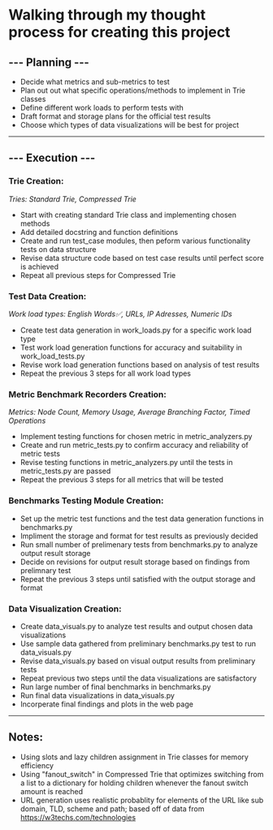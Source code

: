 # Walking through my thought process for creating this project #

## --- Planning --- ##
  * Decide what metrics and sub-metrics to test
  * Plan out out what specific operations/methods to implement in Trie classes
  * Define different work loads to perform tests with
  * Draft format and storage plans for the official test results
  * Choose which types of data visualizations will be best for project
___________

## --- Execution --- ##
### Trie Creation: ###
*Tries: Standard Trie, Compressed Trie*
  * Start with creating standard Trie class and implementing chosen methods
  * Add detailed docstring and function definitions
  * Create and run test_case modules, then peform various functionality tests on data structure
  * Revise data structure code based on test case results until perfect score is achieved
  * Repeat all previous steps for Compressed Trie
### Test Data Creation: ###
*Work load types: English Words✅, URLs, IP Adresses, Numeric IDs*
  * Create test data generation in work_loads.py for a specific work load type
  * Test work load generation functions for accuracy and suitability in work_load_tests.py
  * Revise work load generation functions based on analysis of test results
  * Repeat the previous 3 steps for all work load types
### Metric Benchmark Recorders Creation: ###
*Metrics: Node Count, Memory Usage, Average Branching Factor, Timed Operations*
  * Implement testing functions for chosen metric in metric_analyzers.py
  * Create and run metric_tests.py to confirm accuracy and reliability of metric tests
  * Revise testing functions in metric_analyzers.py until the tests in metric_tests.py are passed
  * Repeat the previous 3 steps for all metrics that will be tested
### Benchmarks Testing Module Creation: ###
  * Set up the metric test functions and the test data generation functions in benchmarks.py
  * Impliment the storage and format for test results as previously decided
  * Run small number of prelimenary tests from benchmarks.py to analyze output result storage
  * Decide on revisions for output result storage based on findings from prelimnary test
  * Repeat the previous 3 steps until satisfied with the output storage and format
### Data Visualization Creation: ###
  * Create data_visuals.py to analyze test results and output chosen data visualizations
  * Use sample data gathered from preliminary benchmarks.py test to run data_visuals.py
  * Revise data_visuals.py based on visual output results from preliminary tests
  * Repeat previous two steps until the data visualizations are satisfactory
  * Run large number of final benchmarks in benchmarks.py
  * Run final data visualizations in data_visuals.py
  * Incorperate final findings and plots in the web page




______________
## Notes: ##
- Using slots and lazy children assignment in Trie classes for memory efficiency
- Using "fanout_switch" in Compressed Trie that optimizes switching from a list to a dictionary for holding children whenever the fanout switch amount is reached
- URL generation uses realistic probablity for elements of the URL like sub domain, TLD, scheme and path; based off of data from https://w3techs.com/technologies